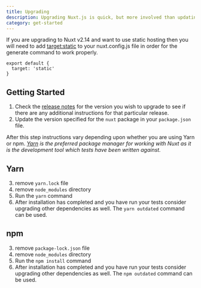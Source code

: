 ```yaml
---
title: Upgrading
description: Upgrading Nuxt.js is quick, but more involved than updating your package.json
category: get-started
---
```


If you are upgrading to Nuxt v2.14 and want to use static hosting then you will need to add [target:static](/docs/2.x/features/deployment-targets#static-hosting) to your nuxt.config.js file in order for the generate command to work properly.

```js{}[nuxt.config.js]
export default {
  target: 'static'
}
```

## Getting Started

1. Check the [release notes](/docs/release-notes) for the version you wish to upgrade to see if there are any additional instructions for that particular release.
2. Update the version specified for the `nuxt` package in your `package.json` file.

After this step instructions vary depending upon whether you are using Yarn or npm. _[Yarn](https://yarnpkg.com/en/docs/usage) is the preferred package manager for working with Nuxt as it is the development tool which tests have been written against._

## Yarn

3. remove `yarn.lock` file
4. remove `node_modules` directory
5. Run the `yarn` command
6. After installation has completed and you have run your tests consider upgrading other dependencies as well. The `yarn outdated` command can be used.

## npm

3. remove `package-lock.json` file
4. remove `node_modules` directory
5. Run the `npm install` command
6. After installation has completed and you have run your tests consider upgrading other dependencies as well. The `npm outdated` command can be used.
